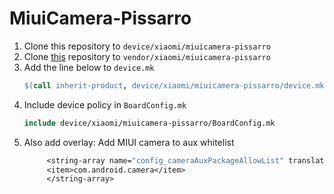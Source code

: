 # MiuiCamera-Pissarro

1. Clone this repository to `device/xiaomi/miuicamera-pissarro`
2. Clone [this](https://github.com/samrth012/vendor_xiaomi_miuicamera-pissarro) repository to `vendor/xiaomi/miuicamera-pissarro`
3. Add the line below to `device.mk`
    ```makefile
    $(call inherit-product, device/xiaomi/miuicamera-pissarro/device.mk)
    ```
4. Include device policy in `BoardConfig.mk`
    ```makefile
    include device/xiaomi/miuicamera-pissarro/BoardConfig.mk
    ```
5. Also add overlay: Add MIUI camera to aux whitelist
   ```makefile
        <string-array name="config_cameraAuxPackageAllowList" translatable="false">
        <item>com.android.camera</item>
        </string-array>
    ```
